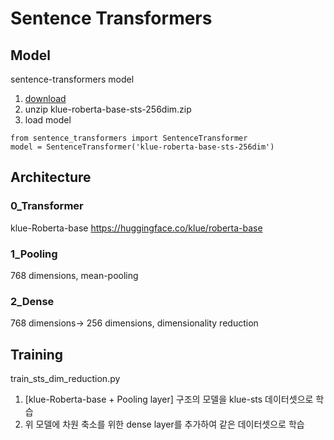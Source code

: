 # Sentence Transformers


## Model

sentence-transformers model 
1. [download](https://drive.google.com/file/d/13iNZAp1CR125WxOkO11bPAmk9Y8izs_q/view?usp=sharing)
2. unzip klue-roberta-base-sts-256dim.zip
3. load model
```
from sentence_transformers import SentenceTransformer
model = SentenceTransformer('klue-roberta-base-sts-256dim')
```

## Architecture

### 0_Transformer

klue-Roberta-base https://huggingface.co/klue/roberta-base

### 1_Pooling

768 dimensions, mean-pooling 

### 2_Dense

768 dimensions-> 256 dimensions, dimensionality reduction

## Training

train_sts_dim_reduction.py

1. [klue-Roberta-base + Pooling layer] 구조의 모델을 klue-sts 데이터셋으로 학습
2. 위 모델에 차원 축소를 위한 dense layer를 추가하여 같은 데이터셋으로 학습

